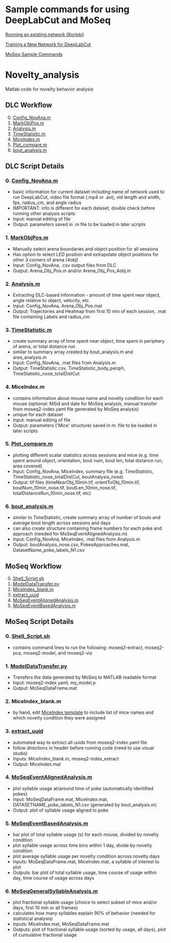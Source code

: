 # Sample commands for using DeepLabCut and MoSeq

[Running an existing network (Korleki)](https://github.com/ckakiti/Novelty_analysis_KA/blob/master/Docs/Using_DLC_in_UchidaLab_Korleki.md)


[Training a New Network for DeepLabCut](https://github.com/ckakiti/Novelty_analysis_KA/blob/master/Docs/Training_a_new_network.md)

[MoSeq Sample Commands](https://github.com/ckakiti/Novelty_analysis_KA/blob/master/Docs/MoSeq_Example_Command.md)

# Novelty_analysis

Matlab code for novelty behavior analysis

## DLC Workflow
0. [Config_NovAna.m](https://github.com/ckakiti/Novelty_analysis_KA/blob/master/README.md#0-config_novanam)
1. [MarkObjPos.m](https://github.com/ckakiti/Novelty_analysis_KA/blob/master/README.md#1-markobjposm)
2. [Analysis.m](https://github.com/ckakiti/Novelty_analysis_KA#2-analysism)
3. [TimeStatistic.m](https://github.com/ckakiti/Novelty_analysis_KA#3-timestatisticm)
4. [MiceIndex.m](https://github.com/ckakiti/Novelty_analysis_KA/blob/master/README.md#4-miceindexm)
5. [Plot_compare.m](https://github.com/ckakiti/Novelty_analysis_KA/blob/master/README.md#5-plot_comparem)
6. [bout_analysis.m](https://github.com/ckakiti/Novelty_analysis_KA/blob/master/README.md#4-bout_analysism)

## DLC Script Details
### 0. [Config_NovAna.m](https://github.com/ckakiti/Novelty_analysis_KA/blob/master/Config_NovAna.m)
- basic information for current dataset including name of network used to run DeepLabCut, video file format (.mp4 or .avi), vid length and width, fps, radius_cm, and angle radius
- IMPORTANT: info is different for each dataset, double check before running other analysis scripts
- Input: manual editing of file
- Output: parameters saved in .m file to be loaded in later scripts


### 1. [MarkObjPos.m](https://github.com/ckakiti/Novelty_analysis_KA/blob/master/MarkObjPos.m)
- Manually select arena boundaries and object position for all sessions
- Has option to select LED position and extrapolate object positions for other 3 corners of arena (4obj)
- Input: Config_NovAna, .csv output files from DLC
- Output: Arena_Obj_Pos.m and/or Arena_Obj_Pos_4obj.m


### 2. [Analysis.m](https://github.com/ckakiti/Novelty_analysis_KA/blob/master/Analysis.m)
- Extracting DLC-based information - amount of time spent near object, angle relative to object, velocity, etc.
- Input: Config_NovAna, Arena_Obj_Pos.mat
- Output: Trajectories and Heatmap from first 10 min of each session, .mat file containing Labels and radius_cm


### 3. [TimeStatistic.m](https://github.com/ckakiti/Novelty_analysis_KA/blob/master/FurtherAnalysis/TimeStatistic.m)
- create summary array of time spent near object, time spent in periphery of arena, or total distance run
- similar to summary array created by bout_analysis.m and area_analysis.m
- Input: Config_NovAna, .mat files from Analysis.m
- Output: TimeStatistic.csv, TimeStatistic_body_periph, TimeStatistic_nose_totalDistCut


### 4. MiceIndex.m
- contains information about mouse name and novelty condition for each mouse (optional: MSid and date for MoSeq analysis, manual transfer from moseq2-index.yaml file generated by MoSeq analysis)
- unique for each dataset
- Input: manual editing of file
- Output: parameters ('Mice' structure) saved in m. file to be loaded in later scripts


### 5. [Plot_compare.m](https://github.com/ckakiti/Novelty_analysis_KA/blob/master/FurtherAnalysis/Plot_compare.m)
- plotting different scalar statistics across sessions and mice (e.g. time spent around object, orientation, bout num, bout len, total  distance run, area covered)
- Input: Config_NovAna, MiceIndex, summary file (e.g. TimeStatistic, TimeStatistic_nose_totalDistCut, boutAnalysis_nose)
- Output: tif files (timeNearObj_10min.tif, orientToObj_10min.tif, boutNum_10min_nose.tif, boutLen_10min_nose.tif, totalDistanceRun_10min_nose.tif, etc)


### 6. [bout_analysis.m](https://github.com/ckakiti/Novelty_analysis_KA/blob/master/FurtherAnalysis/bout_analysis.m)
- similar to TimeStatistic, create summary array of number of bouts and average bout length across sessions and days
- can also create structure containing frame numbers for each poke and approach (needed for MoSeqEventAlignedAnalysis.m)
- Input: Config_NovAna, MiceIndex, .mat files from Analysis.m
- Output: boutAnalysis_nose.csv, PokesApproaches.mat, DatasetName_poke_labels_N1.csv


## MoSeq Workflow
0. [Shell_Script.sh](https://github.com/ckakiti/Novelty_analysis_KA/blob/master/README.md#0-shell_scriptsh)
1. [ModelDataTransfer.py](https://github.com/ckakiti/Novelty_analysis_KA/blob/master/README.md#1-modeldatatransferpy)
2. [MiceIndex_blank.m](https://github.com/ckakiti/Novelty_analysis_KA/blob/master/README.md#2-miceindex_blankm)
3. [extract_uuid](https://github.com/ckakiti/Novelty_analysis_KA/blob/master/README.md#3-extract_uuid)
4. [MoSeqEventAlignedAnalysis.m](https://github.com/ckakiti/Novelty_analysis_KA/blob/master/README.md#4-moseqeventalignedanalysism)
5. [MoSeqEventBasedAnalysis.m](https://github.com/ckakiti/Novelty_analysis_KA/blob/master/README.md#5-moseqeventbasedanalysism)

## MoSeq Script Details
### 0. [Shell_Script.sh](https://github.com/ckakiti/Novelty_analysis_KA/blob/master/MoSeqAnalysis/Shell_Script_Template.sh)
- contains command lines to run the following: moseq2-extract, moseq2-pca, moseq2-model, and moseq2-viz

### 1. [ModelDataTransfer.py](https://github.com/ckakiti/Novelty_analysis_KA/blob/master/MoSeqAnalysis/ModelDataTransfer.py)
- Transfers the data generated by MoSeq to MATLAB readable format
- Input: moseq2-index.yaml, my_model.p
- Output: MoSeqDataFrame.mat

### 2. MiceIndex_blank.m
- by hand, edit [MiceIndex template](https://github.com/ckakiti/Novelty_analysis_KA/blob/master/MoSeqAnalysis/Mice_Index_Template.m) to include list of mice names and which novelty condition they were assigned

### 3. [extract_uuid](https://github.com/ckakiti/Novelty_analysis_KA/blob/master/MoSeqAnalysis/extract_uuid.m)
- automated way to extract all uuids from moseq2-index.yaml file
- follow directions in header before running code (need to use visual studio)
- Inputs: MiceIndex_blank.m, moseq2-index_extract
- Output: MiceIndex.mat

### 4. [MoSeqEventAlignedAnalysis.m](https://github.com/ckakiti/Novelty_analysis_KA/blob/master/MoSeqAnalysis/MoSeqEventAlignedAnalysis.m)
- plot syllable usage at/around time of poke (automatically identified pokes)
- Input: MoSeqDataFrame.mat, MiceIndex.mat, DATASETNAME_poke_labels_N1.csv (generated by bout_analysis.m)
- Output: plot of syllable usage aligned to poke

### 5. [MoSeqEventBasedAnalysis.m](https://github.com/ckakiti/Novelty_analysis_KA/blob/master/MoSeqAnalysis/MoSeqEventBasedAnalysis.m)
- bar plot of total syllable usage (s) for each mouse, divided by novelty condition
- plot syllable usage across time bins within 1 day, divide by novelty condition
- plot average syllable usage per novelty condition across novelty days
- Inputs: MoSeqDataFrame.mat, MiceIndex.mat, a syllable of interest to plot
- Outputs: bar plot of total syllable usage, time course of usage within day, time course of usage across days

### 6. [MoSeqGeneralSyllableAnalysis.m](https://github.com/ckakiti/Novelty_analysis_KA/blob/master/MoSeqAnalysis/MoSeqGeneralSyllableAnalysis.m)
- plot fractional syllable usage (choice to select subset of mice and/or days, first 10 min or all frames)
- calculates how many syllables explain 90% of behavior (needed for statistical analysis)
- Inputs: MiceIndex.mat, MoSeqDataFrame.mat
- Outputs: plot of fractional syllable usage (sorted by usage, all days), plot of cumulative fractional usage
